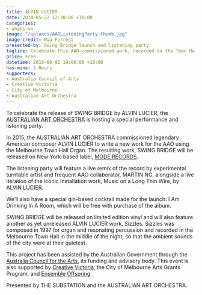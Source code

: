 ```yaml
---
title: ALVIN LUCIER
date: 2019-05-22 12:38:00 +10:00
categories:
- whats-on
image: "/uploads/AAOListeningParty-thumb.jpg"
image-credit: Mia Forrest
presented-by: Swing Bridge launch and listening party
tagline: Celebrate this AAO-commissioned work, recorded on the Town Hall Grand Organ
price: Free
datetime: 2019-08-02 19:00:00 +10:00
has-mins: 2 Hours
supporters:
- Australia Council of Arts
- Creative Victoria
- City of Melbourne
- Australian Art Orchestra
---
```


To celebrate the release of SWING BRIDGE by ALVIN LUCIER, the [AUSTRALIAN ART ORCHESTRA](http://aao.com.au) is hosting a special performance and listening party.

In 2015, the AUSTRALIAN ART ORCHESTRA commissioned legendary American composer ALVIN LUCIER to write a new work for the AAO using the Melbourne Town Hall Organ. The resulting work, SWING BRIDGE will be released on New York-based label, [MODE RECORDS](https://moderecords.bandcamp.com/).

The listening party will feature a live remix of the record by experimental turntable artist and frequent AAO collaborator, MARTIN NG, alongside a live iteration of the iconic installation work, Music on a Long Thin Wire, by ALVIN LUCIER.

We’ll also have a special gin-based cocktail made for the launch: I Am Drinking In A Room, which will be free with purchase of the album.

SWING BRIDGE will be released on limited edition vinyl and will also feature another as yet unreleased ALVIN LUCIER work, Sizzles. Sizzles was composed in 1997 for organ and resonating percussion and recorded in the Melbourne Town Hall in the middle of the night, so that the ambient sounds of the city were at their quietest.

This project has been assisted by the Australian Government through the [Australia Council for the Arts](https://www.australiacouncil.gov.au/), its funding and advisory body. This event is also supported by [Creative Victoria](https://creative.vic.gov.au/), the City of Melbourne Arts Grants Program, and [Ensemble Offspring](http://ensembleoffspring.com/).   

Presented by THE SUBSTATION and the AUSTRALIAN ART ORCHESTRA.